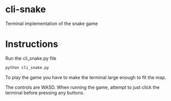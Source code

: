 # cli-snake
Terminal implementation of the snake game

# Instructions

Run the cli_snake.py file
```bash
python cli_snake.py
```

To play the game you have to make the terminal large enough to fit the map.

The controls are WASD. When running the game, attempt to just click the terminal before pressing any buttons.

